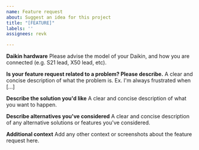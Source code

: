 ```yaml
---
name: Feature request
about: Suggest an idea for this project
title: "[FEATURE]"
labels: ''
assignees: revk

---
```


**Daikin hardware**
Please advise the model of your Daikin, and how you are connected (e.g. S21 lead, X50 lead, etc).

**Is your feature request related to a problem? Please describe.**
A clear and concise description of what the problem is. Ex. I'm always frustrated when [...]

**Describe the solution you'd like**
A clear and concise description of what you want to happen.

**Describe alternatives you've considered**
A clear and concise description of any alternative solutions or features you've considered.

**Additional context**
Add any other context or screenshots about the feature request here.
